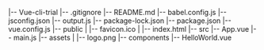 |-- Vue-cli-trial
    |-- .gitignore
    |-- README.md
    |-- babel.config.js
    |-- jsconfig.json
    |-- output.js
    |-- package-lock.json
    |-- package.json
    |-- vue.config.js
    |-- public
    |   |-- favicon.ico
    |   |-- index.html
    |-- src
        |-- App.vue
        |-- main.js
        |-- assets
        |   |-- logo.png
        |-- components
            |-- HelloWorld.vue
